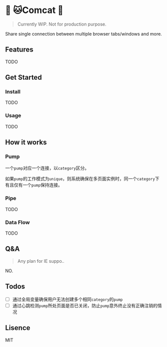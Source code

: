 # :construction: :cat:Comcat :construction:

> Currently WIP. Not for production purpose.

Share single connection between multiple browser tabs/windows and more.

## Features

TODO

## Get Started

### Install

TODO

### Usage

TODO

## How it works

### Pump

一个`pump`对应一个连接，以`category`区分。

如果`pump`的工作模式为`unique`，则系统确保在多页面实例时，同一个`category`下有且仅有一个`pump`保持连接。

### Pipe

TODO

### Data Flow

TODO

## Q&A

> Any plan for IE suppo..

NO.

## Todos

- [ ] 通过全局变量确保用户无法创建多个相同`category`的`pump`
- [ ] 通过心跳检测`pump`所处页面是否已关闭，防止`pump`意外终止没有正确注销的情况

## Lisence

MIT
